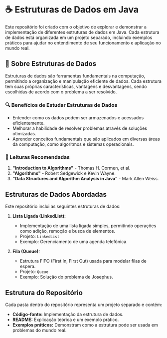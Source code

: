 # ☕ Estruturas de Dados em Java

Este repositório foi criado com o objetivo de explorar e demonstrar a implementação de diferentes estruturas de dados em Java. Cada estrutura de dados está organizada em um projeto separado, incluindo exemplos práticos para ajudar no entendimento de seu funcionamento e aplicação no mundo real.

## 📄 Sobre Estruturas de Dados

Estruturas de dados são ferramentas fundamentais na computação, permitindo a organização e manipulação eficiente de dados. Cada estrutura tem suas próprias características, vantagens e desvantagens, sendo escolhidas de acordo com o problema a ser resolvido.

### 🔍 Benefícios de Estudar Estruturas de Dados

* Entender como os dados podem ser armazenados e acessados eficientemente.
* Melhorar a habilidade de resolver problemas através de soluções otimizadas.
* Aprender conceitos fundamentais que são aplicados em diversas áreas da computação, como algoritmos e sistemas operacionais.

### 📕 Leituras Recomendadas

1. **"Introduction to Algorithms"** - Thomas H. Cormen, et al.
2. **"Algorithms"** - Robert Sedgewick e Kevin Wayne.
3. **"Data Structures and Algorithm Analysis in Java"** - Mark Allen Weiss.

## Estruturas de Dados Abordadas

Este repositório inclui as seguintes estruturas de dados:

1. **Lista Ligada (LinkedList):**

   * Implementação de uma lista ligada simples, permitindo operações como adição, remoção e busca de elementos.
   * Projeto: `LinkedList`
   * Exemplo: Gerenciamento de uma agenda telefônica.

2. **Fila (Queue):**

   * Estrutura FIFO (First In, First Out) usada para modelar filas de espera.
   * Projeto: `Queue`
   * Exemplo: Solução do problema de Josephus.

## Estrutura do Repositório

Cada pasta dentro do repositório representa um projeto separado e contém:

* **Código-fonte:** Implementação da estrutura de dados.
* **README:** Explicação teórica e um exemplo prático.
* **Exemplos práticos:** Demonstram como a estrutura pode ser usada em problemas do mundo real.
